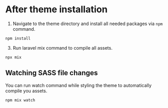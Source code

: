 # After theme installation

1. Navigate to the theme directory and install all needed packages via `npm` command.

`npm install`

3. Run laravel mix command to compile all assets.

`npx mix`

## Watching SASS file changes

You can run watch command while styling the theme to automatically compile you assets.

`npm mix watch`
